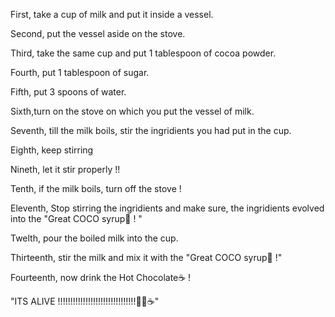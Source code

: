 First, take a cup of milk and put it inside a vessel.

Second, put the vessel aside on the stove.

Third, take the same cup and put 1 tablespoon of cocoa powder.

Fourth, put 1 tablespoon of sugar.

Fifth, put 3 spoons of water.

Sixth,turn on the stove on which you put the vessel of milk.

Seventh, till the milk boils, stir the ingridients you had put in the cup.

Eighth, keep stirring

Nineth, let it stir properly !!

Tenth, if the milk boils, turn off the stove !

Eleventh, Stop stirring the ingridients and make sure, the ingridients evolved into the "Great COCO syrup👑 ! "

Twelth, pour the boiled milk into the cup.

Thirteenth, stir the milk and mix it with the "Great COCO syrup👑 !"

Fourteenth, now drink the Hot Chocolate☕ !

"ITS ALIVE !!!!!!!!!!!!!!!!!!!!!!!!!!!!!!!👑🔥☕"